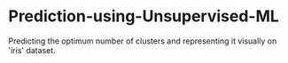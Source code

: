 # Prediction-using-Unsupervised-ML
 Predicting the optimum number of clusters and representing it visually on 'iris' dataset.
